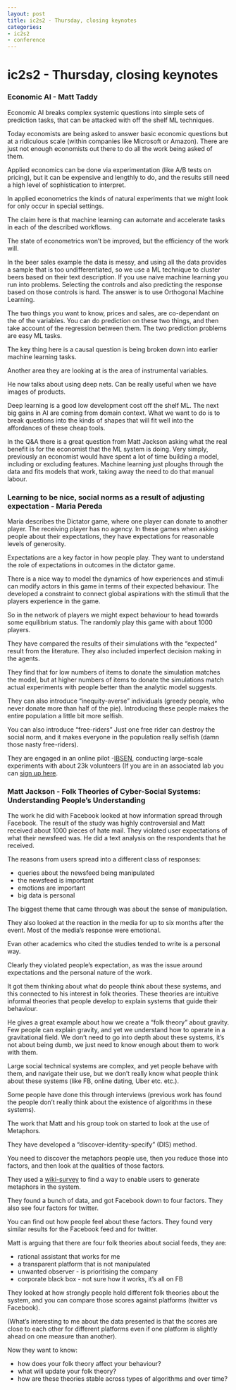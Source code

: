 ```yaml
---
layout: post
title: ic2s2 - Thursday, closing keynotes
categories:
- ic2s2
- conference  
---
```


# ic2s2 - Thursday, closing keynotes

### Economic AI - Matt Taddy

Economic AI breaks complex systemic questions into simple sets of prediction tasks, that can be attacked with off the shelf ML techniques.

Today economists are being asked to answer basic economic questions but at a ridiculous scale (within companies like Microsoft or Amazon). There are just not enough economists out there to do all the work being asked of them.

Applied economics can be done via experimentation (like A/B tests on pricing), but it can be expensive and lengthly to do, and the results still need a high level of sophistication to interpret.

In applied econometrics the kinds of natural experiments that we might look for only occur in special settings.

The claim here is that machine learning can automate and accelerate tasks in each of the described workflows.

The state of econometrics won’t be improved, but the efficiency of the work will.

In the beer sales example the data is messy, and using all the data provides a sample that is too undifferentiated, so we use a ML technique to cluster beers based on their text description. If you use naive machine learning you run into problems. Selecting the controls and also predicting the response based on those controls is hard. The answer is to use Orthogonal Machine Learning.

The two things you want to know, prices and sales, are co-dependant on the of the variables. You can do prediction on these two things, and then take account of the regression between them. The two prediction problems are easy ML tasks.

The key thing here is a causal question is being broken down into earlier machine learning tasks.

Another area they are looking at is the area of instrumental variables.

He now talks about using deep nets. Can be really useful when we have images of products.

Deep learning is a good low development cost off the shelf ML. The next big gains in AI are coming from domain context. What we want to do is to break questions into the kinds of shapes that will fit well into the affordances of these cheap tools.

In the Q&A there is a great question from Matt Jackson asking what the real benefit is for the economist that the ML system is doing. Very simply, previously an economist would have spent a lot of time building a model, including or excluding features. Machine learning just ploughs through the data and fits models that work, taking away the need to do that manual labour.

### Learning to be nice, social norms as a result of adjusting expectation - Maria Pereda

Maria describes the Dictator game, where one player can donate to another player. The receiving player has no agency. In these games when asking people about their expectations, they have expectations for reasonable levels of generosity.

Expectations are a key factor in how people play. They want to understand the role of expectations in outcomes in the dictator game.

There is a nice way to model the dynamics of how experiences and stimuli can modify actors in this game in terms of their expected behaviour. The developed a constraint to connect global aspirations with the stimuli that the players experience in the game.

So in the network of players we might expect behaviour to head towards some equilibrium status. The randomly play this game with about 1000 players.

They have compared the results of their simulations with the “expected” result from the literature. They also included imperfect decision making in the agents.

They find that for low numbers of items to donate the simulation matches the model, but at higher numbers of items to donate the simulations match actual experiments with people better than the analytic model suggests.

They can also introduce “inequity-averse” individuals (greedy people, who never donate more than half of the pie). Introducing these people makes the entire population a little bit more selfish.

You can also introduce “free-riders” Just one free rider can destroy the social norm, and it makes everyone in the population really selfish (damn those nasty free-riders).

They are engaged in an online pilot -[IBSEN](https://ibsen-h2020.eu), conducting large-scale experiments with about 23k volunteers (If you are in an associated lab you can [sign up here](https://participants.ibsen-h2020.eu/en/site/select-lab).

### Matt Jackson - Folk Theories of Cyber-Social Systems: Understanding People’s Understanding

The work he did with Facebook looked at how information spread through Facebook. The result of the study was highly controversial and Matt received about 1000 pieces of hate mail. They violated user expectations of what their newsfeed was. He did a text analysis on the respondents that he received.

The reasons from users spread into a different class of responses:

* queries about the newsfeed being manipulated
* the newsfeed is important
* emotions are important
* big data is personal

The biggest theme that came through was about the sense of manipulation.

They also looked at the reaction in the media for up to six months after the event. Most of the media’s response were emotional.

Evan other academics who cited the studies tended to write is a personal way.

Clearly they violated people’s expectation, as was the issue around expectations and the personal nature of the work.

It got them thinking about what do people think about these systems, and this connected to his interest in folk theories. These theories are intuitive informal theories that people develop to explain systems that guide their behaviour.

He gives a great example about how we create a “folk theory” about gravity. Few people can explain gravity, and yet we understand how to operate in a gravitational field. We don’t need to go into depth about these systems, it’s not about being dumb, we just need to know enough about them to work with them.

Large social technical systems are complex, and yet people behave with them, and navigate their use, but we don’t really know what people think about these systems (like FB, online dating, Uber etc. etc.).

Some people have done this through interviews (previous work has found the people don’t really think about the existence of algorithms in these systems).

The work that Matt and his group took on started to look at the use of Metaphors.

They have developed a “discover-identity-specify” (DIS) method.

You need to discover the metaphors people use, then you reduce those into factors, and then look at the qualities of those factors.

They used a [wiki-survey](https://www.allourideas.org) to find a way to enable users to generate metaphors in the system.

They found a bunch of data, and got Facebook down to four factors. They also see four factors for twitter.

You can find out how people feel about these factors. They found very similar results for the Facebook feed and for twitter.

Matt is arguing that there are four folk theories about social feeds, they are:

* rational assistant that works for me
* a transparent platform that is not manipulated
* unwanted observer - is prioritising the company
* corporate black box - not sure how it works, it’s all on FB

They looked at how strongly people hold different folk theories about the system, and you can compare those scores against platforms (twitter vs Facebook).

(What’s interesting to me about the data presented is that the scores are close to each other for different platforms even if one platform is slightly ahead on one measure than another).

Now they want to know:

* how does your folk theory affect your behaviour?
* what will update your folk theory?
* how are these theories stable across types of algorithms and over time?
